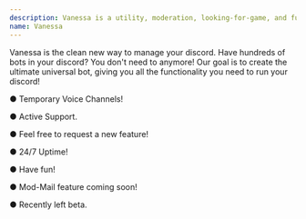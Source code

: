 ```yaml
---
description: Vanessa is a utility, moderation, looking-for-game, and fun bot!
name: Vanessa
---
```


Vanessa is the clean new way to manage your discord. Have hundreds of bots in your discord? You don't need to anymore!
Our goal is to create the ultimate universal bot, giving you all the functionality you need to run your discord!

● Temporary Voice Channels!

● Active Support.

● Feel free to request a new feature!

● 24/7 Uptime!

● Have fun!

● Mod-Mail feature coming soon!

● Recently left beta.
